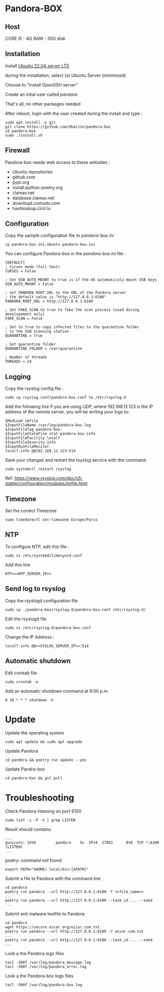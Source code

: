 Pandora-BOX
============

Host
----

CORE i5 - 4G RAM - 30G disk

Installation
------------

Install [Ubuntu 22.04 server LTS](https://ubuntu.com/download/server)

during the installation, select (x) Ubuntu Server (minimized)

Choose to "install OpenSSH server"

Create an intial user called *pandora*

That's all, no other packages needed

After reboot, login with the user created during the install and type :

    sudo apt install -y git
    git clone https://github.com/dbarzin/pandora-box
    cd pandora-box
    sudo ./install.sh

## Firewall

Pandora-box needs web access to these websites :

- Ubuntu repositories
- github.com
- pypi.org
- install.python-poetry.org
- clamav.net
- database.clamav.net
- download.comodo.com
- hashlookup.circl.lu

## Configuration

Copy the sample configuration file to _pandora-box.ini_

    cp pandora-box.ini.ubuntu pandora-box.ini

You can configure Pandora-box in the _pandora-box.ini_ file :

    [DEFAULT]
    ; Curses mode (full text)
    CURSES = False

    ; Set USB_AUTO_MOUNT to true is if the OS automaticaly mount USB keys
    USB_AUTO_MOUNT = False

    ; Set PANDORA_ROOT_URL to the URL of the Pandora server
    ; the default value is "http://127.0.0.1:6100"
    PANDORA_ROOT_URL = http://127.0.0.1:6100

    ; Set FAKE_SCAN to true to fake the scan process (used during developement only)
    FAKE_SCAN = False

    ; Set to true to copy infected files to the quarantine folder
    ; in the USB scanning station
    QUARANTINE = True

    ; Set quarantine folder
    QUARANTINE_FOLDER = /var/quarantine

    ; Number of threads
    THREADS = 24

## Logging

Copy the rsyslog config file :

    sudo cp rsyslog.conf/pandora-box.conf to /etc/rsyslog.d

Add the following line if you are using UDP, where 192.168.12.123 is the IP address of the remote server, you will be writing your logs to:

    $ModLoad imfile
    $InputFileName /var/log/pandora-box.log
    $InputFileTag pandora-box:
    $InputFileStateFile stat-pandora-box-info
    $InputFileFacility local7
    $InputFileSeverity info  
    $InputRunFileMonitor
    local7.info @@192.168.12.123:514

Save your changes and restart the rsyslog service with the command:

    sudo systemctl restart rsyslog

Ref: https://www.rsyslog.com/doc/v5-stable/configuration/modules/imfile.html


## Timezone

Set the correct Timezone

    sudo timedatectl set-timezone Europe/Paris


## NTP

To configure NTP, edit this file :

    sudo vi /etc/systemd/timesyncd.conf

Add this line

    NTP=<<NTP_SERVER_IP>>

## Send log to rsyslog

Copy the rsyslogd configuration file

    sudo cp ./pandora-box/rsyslog.d/pandora-box.conf /etc/rsyslog.d/

Edit the rsyslogd file

    sudo vi /etc/rsyslog.d/pandora-box.conf

Change the IP Address :

    local7.info @@<<SYSLOG_SERVER_IP>>:514

## Automatic shutdown

Edit crontab file

    sudo crontab -e

Add an automatic shutdown command at 8:00 p.m.

    0 20 * * * shutdown -h

# Update

Update the operating system

    sudo apt update && sudo apt upgrade

Update Pandora

    cd pandora && poetry run update --yes

Update Pandra-box

    cd pandora-box && git pull

# Troubleshooting

Check Pandora listening on port 6100

    sudo lsof -i -P -n | grep LISTEN

Result should contains

    ...
    gunicorn: 1034         pandora    5u  IPv4  27043      0t0  TCP *:6100 (LISTEN)
    ...

poetry: command not found

    export PATH="$HOME/.local/bin:{$PATH}"

Submit a file to Pandora with the command line

    cd pandora
    poetry run pandora --url http://127.0.0.1:6100 -f <<file_name>>
    ...
    poetry run pandora --url http://127.0.0.1:6100 --task_id ... --seed ...

Submit anti malware testfile to Pandora

    cd pandora
    wget https://secure.eicar.org/eicar.com.txt
    poetry run pandora --url http://127.0.0.1:6100 -f eicar.com.txt
    ...
    poetry run pandora --url http://127.0.0.1:6100 --task_id ... --seed ...

Look a the Pandora logs files

    tail -500f /var/log/pandora_message.log
    tail -500f /var/log/pandora_error.log

Look a the Pandora-box logs files

    tail -500f /var/log/pandora-box.log
